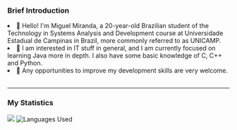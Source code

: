 <h3>Brief Introduction</h3>
<li>👋 Hello! I'm Miguel Miranda, a 20-year-old Brazilian student of the Technology in Systems Analysis and Development course at Universidade Estadual de Campinas in Brazil, more commonly referred to as UNICAMP.</li>
<li>💾 I am interested in IT stuff in general, and I am currently focused on learning Java more in depth. I also have some basic knowledge of C, C++ and Python.</li>
<li>📝 Any opportunities to improve my development skills are very welcome.</li>
<br>
<hr>

<h3>My Statistics</h3>

![](https://github-readme-stats.vercel.app/api?username=surelynotmiguel&show_icons=true&btheme=dracula)
![<h3>Languages Used</h3>](https://github-readme-stats.vercel.app/api/top-langs/?username=surelynotmiguel&layout=compact)

<!--- 💞️ I’m looking to collaborate on ...
 ... --->

<!---
surelynotmiguel/surelynotmiguel is a ✨ special ✨ repository because its `README.md` (this file) appears on your GitHub profile.
You can click the Preview link to take a look at your changes.
--->
